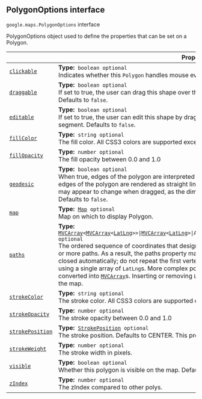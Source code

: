 
<devsite-heading text=" PolygonOptions interface" for="PolygonOptions" level="h2" link="" toc="" back-to-top=""><h2 id="PolygonOptions" is-upgraded="">PolygonOptions interface</h2></devsite-heading>
<p>
<code translate="no" dir="ltr"><span itemprop="path">google.maps</span>.<span itemprop="name">PolygonOptions</span></code>
interface
</p>
<p>PolygonOptions object used to define the properties that can be set on a Polygon.</p>
<div class="devsite-table-wrapper"><table class="properties responsive" summary="interface PolygonOptions - Properties">
<thead>
<tr><th colspan="2">Properties</th>
</tr></thead>
<tbody>
<tr id="PolygonOptions.clickable">
<td itemprop="property"><code translate="no" dir="ltr"><a class="secret-link" href="#PolygonOptions.clickable"><span>clickable</span></a></code></td>
<td><div><strong>Type:</strong>&nbsp; <code translate="no" dir="ltr">boolean <span class="optional-type-annotation">optional</span></code></div>
<div class="desc">Indicates whether this <code translate="no" dir="ltr">Polygon</code> handles mouse events. Defaults to <code translate="no" dir="ltr">true</code>.</div></td>
</tr>
<tr id="PolygonOptions.draggable">
<td itemprop="property"><code translate="no" dir="ltr"><a class="secret-link" href="#PolygonOptions.draggable"><span>draggable</span></a></code></td>
<td><div><strong>Type:</strong>&nbsp; <code translate="no" dir="ltr">boolean <span class="optional-type-annotation">optional</span></code></div>
<div class="desc">If set to true, the user can drag this shape over the map. The <code translate="no" dir="ltr">geodesic</code> property defines the mode of dragging. Defaults to <code translate="no" dir="ltr">false</code>.</div></td>
</tr>
<tr id="PolygonOptions.editable">
<td itemprop="property"><code translate="no" dir="ltr"><a class="secret-link" href="#PolygonOptions.editable"><span>editable</span></a></code></td>
<td><div><strong>Type:</strong>&nbsp; <code translate="no" dir="ltr">boolean <span class="optional-type-annotation">optional</span></code></div>
<div class="desc">If set to true, the user can edit this shape by dragging the control points shown at the vertices and on each segment. Defaults to <code translate="no" dir="ltr">false</code>.</div></td>
</tr>
<tr id="PolygonOptions.fillColor">
<td itemprop="property"><code translate="no" dir="ltr"><a class="secret-link" href="#PolygonOptions.fillColor"><span>fillColor</span></a></code></td>
<td><div><strong>Type:</strong>&nbsp; <code translate="no" dir="ltr">string <span class="optional-type-annotation">optional</span></code></div>
<div class="desc">The fill color. All CSS3 colors are supported except for extended named colors.</div></td>
</tr>
<tr id="PolygonOptions.fillOpacity">
<td itemprop="property"><code translate="no" dir="ltr"><a class="secret-link" href="#PolygonOptions.fillOpacity"><span>fillOpacity</span></a></code></td>
<td><div><strong>Type:</strong>&nbsp; <code translate="no" dir="ltr">number <span class="optional-type-annotation">optional</span></code></div>
<div class="desc">The fill opacity between 0.0 and 1.0</div></td>
</tr>
<tr id="PolygonOptions.geodesic">
<td itemprop="property"><code translate="no" dir="ltr"><a class="secret-link" href="#PolygonOptions.geodesic"><span>geodesic</span></a></code></td>
<td><div><strong>Type:</strong>&nbsp; <code translate="no" dir="ltr">boolean <span class="optional-type-annotation">optional</span></code></div>
<div class="desc">When true, edges of the polygon are interpreted as geodesic and will follow the curvature of the Earth. When false, edges of the polygon are rendered as straight lines in screen space. Note that the shape of a geodesic polygon may appear to change when dragged, as the dimensions are maintained relative to the surface of the earth. Defaults to <code translate="no" dir="ltr">false</code>.</div></td>
</tr>
<tr id="PolygonOptions.map">
<td itemprop="property"><code translate="no" dir="ltr"><a class="secret-link" href="#PolygonOptions.map"><span>map</span></a></code></td>
<td><div><strong>Type:</strong>&nbsp; <code translate="no" dir="ltr"><a href="Map.md">Map</a> <span class="optional-type-annotation">optional</span></code></div>
<div class="desc">Map on which to display Polygon.</div></td>
</tr>
<tr id="PolygonOptions.paths">
<td itemprop="property"><code translate="no" dir="ltr"><a class="secret-link" href="#PolygonOptions.paths"><span>paths</span></a></code></td>
<td><div><strong>Type:</strong>&nbsp; <code translate="no" dir="ltr"><a href="MVCArray.md">MVCArray</a>&lt;<a href="MVCArray.md">MVCArray</a>&lt;<a href="LatLng.md">LatLng</a>&gt;&gt;|<a href="MVCArray.md">MVCArray</a>&lt;<a href="LatLng.md">LatLng</a>&gt;|Array&lt;Array&lt;<a href="LatLng.md">LatLng</a>|<a href="LatLngLiteral.md">LatLngLiteral</a>&gt;&gt;|Array&lt;<a href="LatLng.md">LatLng</a>|<a href="LatLngLiteral.md">LatLngLiteral</a>&gt; <span class="optional-type-annotation">optional</span></code></div>
<div class="desc">The ordered sequence of coordinates that designates a closed loop. Unlike polylines, a polygon may consist of one or more paths. As a result, the paths property may specify one or more arrays of <code translate="no" dir="ltr">LatLng</code> coordinates. Paths are closed automatically; do not repeat the first vertex of the path as the last vertex. Simple polygons may be defined using a single array of <code translate="no" dir="ltr">LatLng</code>s. More complex polygons may specify an array of arrays. Any simple arrays are converted into <code translate="no" dir="ltr"><a href="#MVCArray">MVCArray</a></code>s. Inserting or removing <code translate="no" dir="ltr">LatLng</code>s from the <code translate="no" dir="ltr">MVCArray</code> will automatically update the polygon on the map.</div></td>
</tr>
<tr id="PolygonOptions.strokeColor">
<td itemprop="property"><code translate="no" dir="ltr"><a class="secret-link" href="#PolygonOptions.strokeColor"><span>strokeColor</span></a></code></td>
<td><div><strong>Type:</strong>&nbsp; <code translate="no" dir="ltr">string <span class="optional-type-annotation">optional</span></code></div>
<div class="desc">The stroke color. All CSS3 colors are supported except for extended named colors.</div></td>
</tr>
<tr id="PolygonOptions.strokeOpacity">
<td itemprop="property"><code translate="no" dir="ltr"><a class="secret-link" href="#PolygonOptions.strokeOpacity"><span>strokeOpacity</span></a></code></td>
<td><div><strong>Type:</strong>&nbsp; <code translate="no" dir="ltr">number <span class="optional-type-annotation">optional</span></code></div>
<div class="desc">The stroke opacity between 0.0 and 1.0</div></td>
</tr>
<tr id="PolygonOptions.strokePosition">
<td itemprop="property"><code translate="no" dir="ltr"><a class="secret-link" href="#PolygonOptions.strokePosition"><span>strokePosition</span></a></code></td>
<td><div><strong>Type:</strong>&nbsp; <code translate="no" dir="ltr"><a href="StrokePosition.md">StrokePosition</a> <span class="optional-type-annotation">optional</span></code></div>
<div class="desc">The stroke position. Defaults to CENTER. This property is not supported on Internet Explorer 8 and earlier.</div></td>
</tr>
<tr id="PolygonOptions.strokeWeight">
<td itemprop="property"><code translate="no" dir="ltr"><a class="secret-link" href="#PolygonOptions.strokeWeight"><span>strokeWeight</span></a></code></td>
<td><div><strong>Type:</strong>&nbsp; <code translate="no" dir="ltr">number <span class="optional-type-annotation">optional</span></code></div>
<div class="desc">The stroke width in pixels.</div></td>
</tr>
<tr id="PolygonOptions.visible">
<td itemprop="property"><code translate="no" dir="ltr"><a class="secret-link" href="#PolygonOptions.visible"><span>visible</span></a></code></td>
<td><div><strong>Type:</strong>&nbsp; <code translate="no" dir="ltr">boolean <span class="optional-type-annotation">optional</span></code></div>
<div class="desc">Whether this polygon is visible on the map. Defaults to <code translate="no" dir="ltr">true</code>.</div></td>
</tr>
<tr id="PolygonOptions.zIndex">
<td itemprop="property"><code translate="no" dir="ltr"><a class="secret-link" href="#PolygonOptions.zIndex"><span>zIndex</span></a></code></td>
<td><div><strong>Type:</strong>&nbsp; <code translate="no" dir="ltr">number <span class="optional-type-annotation">optional</span></code></div>
<div class="desc">The zIndex compared to other polys.</div></td>
</tr>
</tbody>
</table></div>

